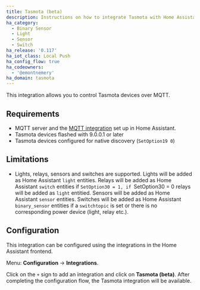 ```yaml
---
title: Tasmota (beta)
description: Instructions on how to integrate Tasmota with Home Assistant.
ha_category:
  - Binary Sensor
  - Light
  - Sensor
  - Switch
ha_release: '0.117'
ha_iot_class: Local Push
ha_config_flow: true
ha_codeowners:
  - '@emontnemery'
ha_domain: tasmota
---
```


This integration allows you to control Tasmota devices over MQTT.

## Requirements

- MQTT server and the [MQTT integration](/integrations/mqtt/) set up in Home Assistant.
- Tasmota devices flashed with 9.0.0.1 or later
- Tasmota devices configured for native discovery (`SetOption19 0`)

## Limitations

- Lights, relays, sensors and switches are supported.
  Lights will be added as Home Assistant `light` entities. Relays will be added as Home Assistant `switch` entities if `SetOption30 = 1, if `SetOption30 = 0 relays will be added as `light` entitied. Sensors will be added as Home Assistant `sensor` entities. Switches will be added as Home Assistant `binary_sensor` entities if a `switchtopic` is set or there is no corresponding power device (light, relay etc.).

## Configuration

This integration can be configured using the integrations in the
Home Assistant frontend.

Menu: **Configuration** -> **Integrations**.

Click on the `+` sign to add an integration and click on **Tasmota (beta)**.
After completing the configuration flow, the Tasmota integration will be
available.
